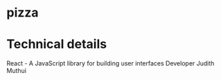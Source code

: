 # pizza

# Technical details
React - A JavaScript library for building user interfaces
Developer
Judith Muthui
